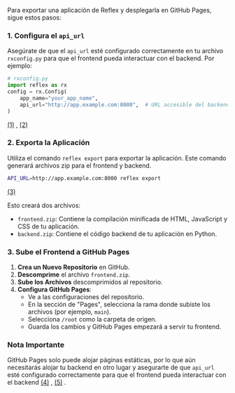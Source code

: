 Para exportar una aplicación de Reflex y desplegarla en GitHub Pages, sigue estos pasos:

### 1. Configura el `api_url`

Asegúrate de que el `api_url` esté configurado correctamente en tu archivo `rxconfig.py` para que el frontend pueda interactuar con el backend. Por ejemplo:

```python
# rxconfig.py
import reflex as rx
config = rx.Config(
    app_name="your_app_name",
    api_url="http://app.example.com:8000",  # URL accesible del backend
)
```
 [(1)](https://reflex.dev/docs/hosting/self-hosting/#exporting-a-static-build) ,  [(2)](https://reflex.dev/docs/api-reference/config/) 

### 2. Exporta la Aplicación

Utiliza el comando `reflex export` para exportar la aplicación. Este comando generará archivos zip para el frontend y backend.

```sh
API_URL=http://app.example.com:8000 reflex export
```
 [(3)](https://reflex.dev/docs/api-reference/cli/#export) 

Esto creará dos archivos:
- `frontend.zip`: Contiene la compilación minificada de HTML, JavaScript y CSS de tu aplicación.
- `backend.zip`: Contiene el código backend de tu aplicación en Python.

### 3. Sube el Frontend a GitHub Pages

1. **Crea un Nuevo Repositorio** en GitHub.
2. **Descomprime** el archivo `frontend.zip`.
3. **Sube los Archivos** descomprimidos al repositorio.
4. **Configura GitHub Pages**:
   - Ve a las configuraciones del repositorio.
   - En la sección de "Pages", selecciona la rama donde subiste los archivos (por ejemplo, `main`).
   - Selecciona `/root` como la carpeta de origen.
   - Guarda los cambios y GitHub Pages empezará a servir tu frontend.

### Nota Importante

GitHub Pages solo puede alojar páginas estáticas, por lo que aún necesitarás alojar tu backend en otro lugar y asegurarte de que `api_url` esté configurado correctamente para que el frontend pueda interactuar con el backend [(4)](https://discord.com/channels/1029853095527727165/1133050753892753529) ,  [(5)](https://discord.com/channels/1029853095527727165/1138482154637119508) .
